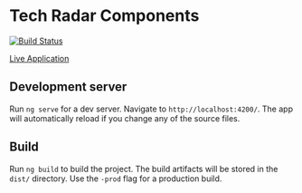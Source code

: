 # Tech Radar Components
[![Build Status](https://semaphoreci.com/api/v1/codefiction/tech-radar-components/branches/master/badge.svg)](https://semaphoreci.com/codefiction/tech-radar-components)

[Live Application](http://tech-radar-component.herokuapp.com/)

## Development server
Run `ng serve` for a dev server. Navigate to `http://localhost:4200/`. The app will automatically reload if you change any of the source files.

## Build

Run `ng build` to build the project. The build artifacts will be stored in the `dist/` directory. Use the `-prod` flag for a production build.

